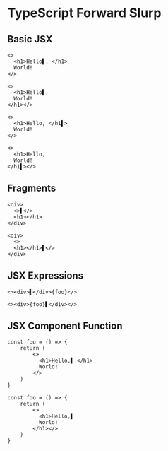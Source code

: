 # TypeScript Forward Slurp
## Basic JSX
```tsx
<>
  <h1>Hello▌, </h1>
  World!
</>
```
```tsx
<>
  <h1>Hello▌, 
  World!
</h1></>
```

```tsx
<>
  <h1>Hello, </h1▌>
  World!
</>
```
```tsx
<>
  <h1>Hello, 
  World!
</h1▌></>
```

## Fragments
```tsx
<div>
  <>▌</>
  <h1></h1>
</div>
```
```tsx
<div>
  <>
  <h1></h1>▌</>
</div>
```

## JSX Expressions
```tsx
<><div>▌</div>{foo}</>
```
```tsx
<><div>{foo}▌</div></>
```

## JSX Component Function
```tsx
const foo = () => {
    return (
        <>
          <h1>Hello,▌ </h1>
          World!  
        </>
    )
}
```
```tsx
const foo = () => {
    return (
        <>
          <h1>Hello,▌ 
          World!  
        </h1></>
    )
}
```